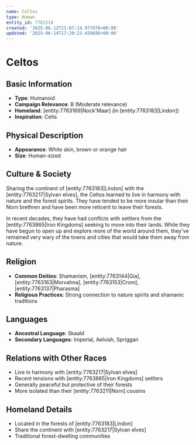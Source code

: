 ```yaml
---
name: Celtos
type: Human
entity_id: 7763210
created: '2025-06-12T21:07:14.977878+00:00'
updated: '2025-06-14T17:20:23.459686+00:00'
---
```


# Celtos

## Basic Information
- **Type**: Humanoid
- **Campaign Relevance**: B (Moderate relevance)
- **Homeland**: [entity:7763169|Nock'Maar] (in [entity:7763183|Lindon])
- **Inspiration**: Celts

## Physical Description
- **Appearance**: White skin, brown or orange hair
- **Size**: Human-sized

## Culture & Society
Sharing the continent of [entity:7763183|Lindon] with the [entity:7763217|Sylvan elves], the Celtos learned to live in harmony with nature and the forest spirits. They have tended to be more insular than their Norn brethren and have been more reticent to leave their forests. 

In recent decades, they have had conflicts with settlers from the [entity:7763865|Iron Kingdoms] seeking to move into their lands. While they have begun to open up and explore more of the world around them, they've remained very wary of the towns and cities that would take them away from nature.

## Religion
- **Common Deities**: Shamanism, [entity:7763144|Gia], [entity:7763163|Morvahna], [entity:7763153|Crom], [entity:7763137|Pharasma]
- **Religious Practices**: Strong connection to nature spirits and shamanic traditions

## Languages
- **Ancestral Language**: Skaald
- **Secondary Languages**: Imperial, Aelvish, Spriggan

## Relations with Other Races
- Live in harmony with [entity:7763217|Sylvan elves]
- Recent tensions with [entity:7763865|Iron Kingdoms] settlers
- Generally peaceful but protective of their forests
- More isolated than their [entity:7763211|Norn] cousins

## Homeland Details
- Located in the forests of [entity:7763183|Lindon]
- Share the continent with [entity:7763217|Sylvan elves]
- Traditional forest-dwelling communities
